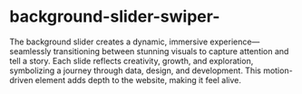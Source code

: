 # background-slider-swiper-
The background slider creates a dynamic, immersive experience—seamlessly transitioning between stunning visuals to capture attention and tell a story. Each slide reflects creativity, growth, and exploration, symbolizing a journey through data, design, and development. This motion-driven element adds depth to the website, making it feel alive.
